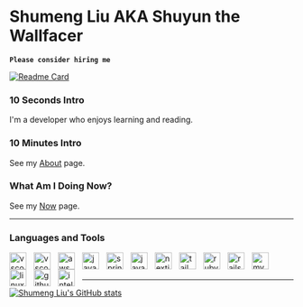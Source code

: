 # Shumeng Liu AKA Shuyun the Wallfacer

**`Please consider hiring me`**

<!-- https://github.com/anuraghazra/github-readme-stats -->

[![Readme Card](https://github-readme-stats.vercel.app/api/pin/?username=shumengliu&repo=blog&show_owner=true&theme=radical)](https://github.com/shumengliu/blog)

### 10 Seconds Intro

I'm a developer who enjoys learning and reading.

### 10 Minutes Intro

See my [About](https://www.shuyunthewf.com/about) page.

### What Am I Doing Now?

See my [Now](https://www.shuyunthewf.com/now) page.

---

### Languages and Tools

<!-- https://github.com/codeSTACKr -->
<img align="left" width="30px" style="padding-right:10px;" src="https://cdn.jsdelivr.net/gh/devicons/devicon/icons/vscode/vscode-original.svg" alt="vscode"/>
<img align="left" width="30px" style="padding-right:10px;" src="https://cdn.jsdelivr.net/gh/devicons/devicon/icons/vim/vim-original.svg" alt="vscode"/>
<img align="left" width="30px" style="padding-right:10px;" src="https://cdn.jsdelivr.net/gh/devicons/devicon/icons/amazonwebservices/amazonwebservices-original.svg" alt="aws"/>
<img align="left" width="30px" style="padding-right:10px;" src="https://cdn.jsdelivr.net/gh/devicons/devicon/icons/java/java-original.svg" alt="java"/>
<img align="left" width="30px" style="padding-right:10px;" src="https://cdn.jsdelivr.net/gh/devicons/devicon/icons/spring/spring-original.svg" alt="spring"/>
<img align="left" width="30px" style="padding-right:10px;" src="https://cdn.jsdelivr.net/gh/devicons/devicon/icons/javascript/javascript-original.svg"alt="javascript"  />
<img align="left" width="30px" style="padding-right:10px;" src="https://cdn.jsdelivr.net/gh/devicons/devicon/icons/nextjs/nextjs-original.svg" alt="nextjs" />
<img align="left" width="30px" style="padding-right:10px;" src="https://cdn.jsdelivr.net/gh/devicons/devicon/icons/tailwindcss/tailwindcss-plain.svg" alt="tailwind" />
<img align="left" width="30px" style="padding-right:10px;" src="https://cdn.jsdelivr.net/gh/devicons/devicon/icons/ruby/ruby-original.svg" alt="ruby" />
<img align="left" width="30px" style="padding-right:10px;" src="https://cdn.jsdelivr.net/gh/devicons/devicon/icons/rails/rails-plain.svg" alt="rails" />
<img align="left" width="30px" style="padding-right:10px;" src="https://cdn.jsdelivr.net/gh/devicons/devicon/icons/mysql/mysql-original.svg" alt="mysql" />
<img align="left" width="30px" style="padding-right:10px;" src="https://cdn.jsdelivr.net/gh/devicons/devicon/icons/linux/linux-original.svg" alt="linux" />
<img align="left" width="30px" style="padding-right:10px;" src="https://cdn.jsdelivr.net/gh/devicons/devicon/icons/github/github-original.svg" alt="github" />
<img align="left" width="30px" style="padding-right:10px;" src="https://cdn.jsdelivr.net/gh/devicons/devicon/icons/intellij/intellij-original.svg" alt="intellij" />

<br/>
<br/>

---

[![Shumeng Liu's GitHub stats](https://github-readme-stats.vercel.app/api?username=shumengliu&show_icons=true&theme=radical)](https://github.com/anuraghazra/github-readme-stats)
